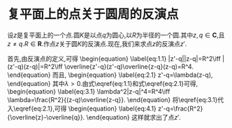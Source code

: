 ﻿# 复平面上的点关于圆周的反演点

设$z$是复平面上的一个点.圆$K$是以点$q$为圆心,以$R$为半径的一个圆.其中$z,q\in \mathbf{C}$,且$z\neq q$.$R\in \mathbf{R}$.作点$z$关于圆$K$的反演点.现在,我们来求点$z$的反演点$z'$.

首先,由反演点的定义,可得
\begin{equation}
  \label{eq:1.1}
  |z'-q||z-q|=R^2\iff |(z'-q)(z-q)|=R^2\iff \overline{z'-q}(z'-q)\overline{z-q}(z-q)=R^4.
\end{equation}
而且,
\begin{equation}
  \label{eq:2.1}
  z'-q=\lambda(z-q),
\end{equation}
其中$\lambda>0$.由式\eqref{eq:1.1}和式\eqref{eq:2.1}可得,
\begin{equation}
  \label{eq:3.1}
  \lambda^2|z-q|^4=R^4\iff \lambda=\frac{R^2}{(z-q)\overline{z-q}}.
\end{equation}
将\eqref{eq:3.1}代入\eqref{eq:2.1},可得
\begin{equation}
  \label{eq:4.1}
  z'-q=\frac{R^2}{\overline{z}-\overline{q}}.
\end{equation}
这样就求出了点$z'$.